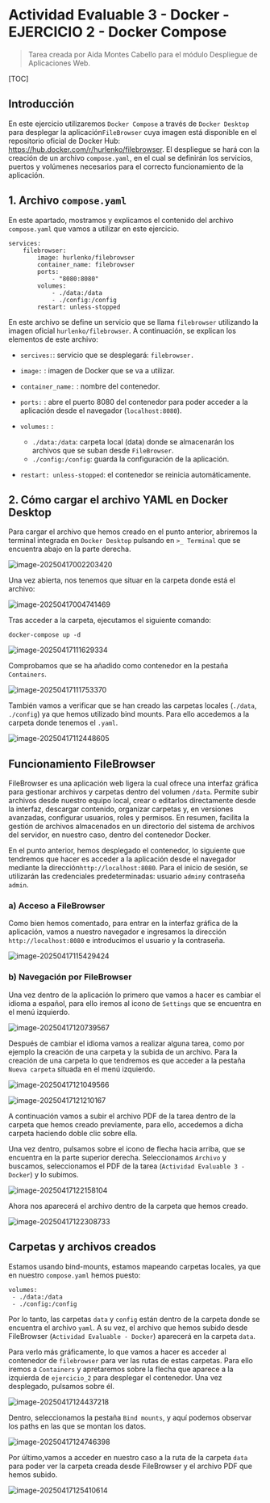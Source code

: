 # Actividad Evaluable 3 - Docker - EJERCICIO 2 - Docker Compose

> Tarea creada por Aida Montes Cabello para el módulo Despliegue de Aplicaciones Web.

[TOC]

## Introducción

En este ejercicio utilizaremos `Docker Compose` a través de `Docker Desktop` para desplegar la aplicación`FileBrowser` cuya imagen está disponible en el repositorio oficial de Docker Hub: https://hub.docker.com/r/hurlenko/filebrowser. El despliegue se hará con la creación de un archivo `compose.yaml`, en el cual se definirán los servicios, puertos y volúmenes necesarios para el correcto funcionamiento de la aplicación.



## **1.** Archivo `compose.yaml`

En este apartado, mostramos y explicamos el contenido del archivo `compose.yaml` que vamos a utilizar en este ejercicio.

```
services:
	filebrowser:
		image: hurlenko/filebrowser
		container_name: filebrowser
		ports:
			- "8080:8080"
		volumes:
			- ./data:/data
			- ./config:/config
		restart: unless-stopped
```

En este archivo se define un servicio que se llama `filebrowser` utilizando la imagen oficial `hurlenko/filebrowser`. A continuación, se explican los elementos de este archivo:

- `sercives:`: servicio que se desplegará: `filebrowser.`

- `image:` : imagen de Docker que se va a utilizar.

- `container_name:` : nombre del contenedor.

- `ports:` : abre el puerto 8080 del contenedor para poder acceder a la aplicación desde el navegador (`localhost:8080`).

- `volumes:` :

  - `./data:/data`: carpeta local (data) donde se almacenarán los archivos que se suban desde `FileBrowser`.
  - `./config:/config`: guarda la configuración de la aplicación.

- `restart: unless-stopped`: el contenedor se reinicia automáticamente.

  

## **2.** Cómo cargar el archivo YAML en Docker Desktop

Para cargar el archivo que hemos creado en el punto anterior, abriremos la terminal integrada en `Docker Desktop` pulsando en `>_ Terminal` que se encuentra abajo en la parte derecha.

![image-20250417002203420](Actividad%20Evaluable%203%20-%20Docker%20-%20EJERCICIO%202%20-%20Docker%20Compose.assets/image-20250417002203420.png)

Una vez abierta, nos tenemos que situar en la carpeta donde está el archivo:

![image-20250417004741469](Actividad%20Evaluable%203%20-%20Docker%20-%20EJERCICIO%202%20-%20Docker%20Compose.assets/image-20250417004741469.png)

Tras acceder a la carpeta, ejecutamos el siguiente comando:

```
docker-compose up -d
```

![image-20250417111629334](Actividad%20Evaluable%203%20-%20Docker%20-%20EJERCICIO%202%20-%20Docker%20Compose.assets/image-20250417111629334.png)

Comprobamos que se ha añadido como contenedor en la pestaña `Containers`.

![image-20250417111753370](Actividad%20Evaluable%203%20-%20Docker%20-%20EJERCICIO%202%20-%20Docker%20Compose.assets/image-20250417111753370.png)

También vamos a verificar que se han creado las carpetas locales (`./data`, `./config`) ya que hemos utilizado bind mounts. Para ello accedemos a la carpeta donde tenemos el `.yaml`.

![image-20250417112448605](Actividad%20Evaluable%203%20-%20Docker%20-%20EJERCICIO%202%20-%20Docker%20Compose.assets/image-20250417112448605.png)



## Funcionamiento FileBrowser

FileBrowser es una aplicación web ligera la cual ofrece una interfaz gráfica para gestionar archivos y carpetas dentro del volumen `/data`. Permite subir archivos desde nuestro equipo local, crear o editarlos directamente desde la interfaz, descargar contenido, organizar carpetas y, en versiones avanzadas, configurar usuarios, roles y permisos. En resumen, facilita la gestión de archivos almacenados en un directorio del sistema de archivos del servidor, en nuestro caso, dentro del contenedor Docker.

En el punto anterior, hemos desplegado el contenedor, lo siguiente que tendremos que hacer es acceder a la aplicación desde el navegador mediante la dirección`http://localhost:8080`. Para el inicio de sesión, se utilizarán las credenciales predeterminadas: usuario `admin`y contraseña `admin`.

### **a)** Acceso a FileBrowser

Como bien hemos comentado, para entrar en la interfaz gráfica de la aplicación, vamos a nuestro navegador e ingresamos la dirección `http://localhost:8080` e introducimos el usuario y la contraseña.

![image-20250417115429424](Actividad%20Evaluable%203%20-%20Docker%20-%20EJERCICIO%202%20-%20Docker%20Compose.assets/image-20250417115429424.png)

### **b)** Navegación por FileBrowser

Una vez dentro de la aplicación lo primero que vamos a hacer es cambiar el idioma a español, para ello iremos al icono de `Settings` que se encuentra en el menú izquierdo. 

![image-20250417120739567](Actividad%20Evaluable%203%20-%20Docker%20-%20EJERCICIO%202%20-%20Docker%20Compose.assets/image-20250417120739567.png)



Después de cambiar el idioma vamos a realizar alguna tarea, como por ejemplo la creación de una carpeta y la subida de un archivo. Para la creación de una carpeta lo que tendremos es que acceder a la pestaña `Nueva carpeta` situada en el menú izquierdo.

![image-20250417121049566](Actividad%20Evaluable%203%20-%20Docker%20-%20EJERCICIO%202%20-%20Docker%20Compose.assets/image-20250417121049566.png)

![image-20250417121210167](Actividad%20Evaluable%203%20-%20Docker%20-%20EJERCICIO%202%20-%20Docker%20Compose.assets/image-20250417121210167.png)

A continuación vamos a subir el archivo PDF de la tarea dentro de la carpeta que hemos creado previamente, para ello, accedemos a dicha carpeta haciendo doble clic sobre ella.

Una vez dentro, pulsamos sobre el icono de flecha hacia arriba, que se encuentra en la parte superior derecha. Seleccionamos `Archivo` y buscamos, seleccionamos el PDF de la tarea (`Actividad Evaluable 3 - Docker`) y lo subimos.

![image-20250417122158104](Actividad%20Evaluable%203%20-%20Docker%20-%20EJERCICIO%202%20-%20Docker%20Compose.assets/image-20250417122158104.png)

Ahora nos aparecerá el archivo dentro de la carpeta que hemos creado.

![image-20250417122308733](Actividad%20Evaluable%203%20-%20Docker%20-%20EJERCICIO%202%20-%20Docker%20Compose.assets/image-20250417122308733.png)

## Carpetas y archivos creados

Estamos usando bind-mounts, estamos mapeando carpetas locales, ya que en nuestro `compose.yaml` hemos puesto:

```
volumes: 
 - ./data:/data
 - ./config:/config
```

Por lo tanto, las carpetas `data` y `config` están dentro de la carpeta donde se encuentra el archivo `yaml`. A su vez, el archivo que hemos subido desde FileBrowser (`Actividad Evaluable - Docker`) aparecerá en la carpeta `data`.

Para verlo más gráficamente, lo que vamos a hacer es acceder al contenedor de `filebrowser` para ver las rutas de estas carpetas. Para ello iremos a `Containers` y apretaremos sobre la flecha que aparece a la izquierda de `ejercicio_2` para desplegar el contenedor. Una vez desplegado, pulsamos sobre él.

![image-20250417124437218](Actividad%20Evaluable%203%20-%20Docker%20-%20EJERCICIO%202%20-%20Docker%20Compose.assets/image-20250417124437218.png)

Dentro, seleccionamos la pestaña `Bind mounts`, y aquí podemos observar los paths en las que se montan los datos.

![image-20250417124746398](Actividad%20Evaluable%203%20-%20Docker%20-%20EJERCICIO%202%20-%20Docker%20Compose.assets/image-20250417124746398.png)

Por último,vamos a acceder en nuestro caso a la ruta de la carpeta `data` para poder ver la carpeta creada desde FileBrowser y el archivo PDF que hemos subido.

![image-20250417125410614](Actividad%20Evaluable%203%20-%20Docker%20-%20EJERCICIO%202%20-%20Docker%20Compose.assets/image-20250417125410614.png)

